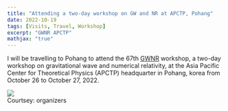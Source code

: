 ```yaml
---
title: "Attending a two-day workshop on GW and NR at APCTP, Pohang"
date: 2022-10-19
tags: [Visits, Travel, Workshop]
excerpt: "GWNR APCTP"
mathjax: "true"
---
```

I will be travelling to Pohang to attend the 67th [GWNR](https://gw.nr.re.kr/workshop/67/) workshop, a two-day workshop on gravitational wave and numerical
relativity, at the Asia Pacific Center for Theoretical Physics (APCTP) headquarter in Pohang, korea from October 26 to October 27, 2022.

<div> <img src="/assets/posts/GWNR67/GWNR67.jpg"> </div>
Courtsey: organizers
